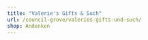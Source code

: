 ```yaml
---
title: "Valerie's Gifts & Such"
url: /council-grove/valeries-gifts-und-such/
shop: Andenken
---
```

